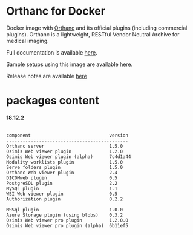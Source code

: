 # Orthanc for Docker
Docker image with [Orthanc](http://www.orthanc-server.com/) and its official plugins (including commercial plugins). Orthanc is a lightweight, RESTful Vendor Neutral Archive for medical imaging.

Full documentation is available [here](https://osimis.atlassian.net/wiki/spaces/OKB/pages/26738689/How+to+use+osimis+orthanc+Docker+images).

Sample setups using this image are available [here](https://bitbucket.org/osimis/orthanc-setup-samples/).

Release notes are available [here](https://bitbucket.org/osimis/orthanc-builder/src/master/release-notes-docker-images.txt)


# packages content

#### 18.12.2
```

component                             version
---------------------------------------------
Orthanc server                        1.5.0
Osimis Web viewer plugin              1.2.0
Osimis Web viewer plugin (alpha)      7c4d1a44
Modality worklists plugin             1.5.0
Serve folders plugin                  1.5.0
Orthanc Web viewer plugin             2.4
DICOMweb plugin                       0.5
PostgreSQL plugin                     2.2
MySQL plugin                          1.1
WSI Web viewer plugin                 0.5
Authorization plugin                  0.2.2

MSSql plugin                          1.0.0
Azure Storage plugin (using blobs)    0.3.2
Osimis Web viewer pro plugin          1.2.0.0
Osimis Web viewer pro plugin (alpha)  6b11ef5
```
